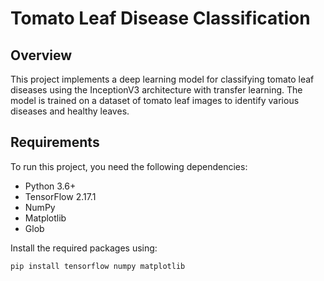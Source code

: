 # Tomato Leaf Disease Classification

## Overview
This project implements a deep learning model for classifying tomato leaf diseases using the InceptionV3 architecture with transfer learning. The model is trained on a dataset of tomato leaf images to identify various diseases and healthy leaves.

## Requirements
To run this project, you need the following dependencies:
- Python 3.6+
- TensorFlow 2.17.1
- NumPy
- Matplotlib
- Glob

Install the required packages using:
```bash
pip install tensorflow numpy matplotlib

